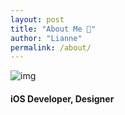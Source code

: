 ```yaml
---
layout: post
title: "About Me 🐠"
author: "Lianne"
permalink: /about/
---
```


![img](https://avatars.githubusercontent.com/u/89244357?v=4)

#### iOS Developer, Designer